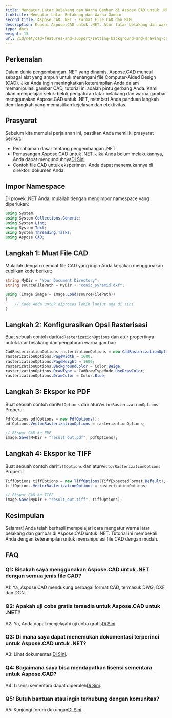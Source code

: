 ```yaml
---
title: Mengatur Latar Belakang dan Warna Gambar di Aspose.CAD untuk .NET
linktitle: Mengatur Latar Belakang dan Warna Gambar
second_title: Aspose.CAD .NET - Format File CAD dan BIM
description: Kuasai Aspose.CAD untuk .NET. Atur latar belakang dan warna gambar dengan mudah. Ikuti panduan langkah demi langkah kami.
type: docs
weight: 15
url: /id/net/cad-features-and-support/setting-background-and-drawing-colors/
---
```

## Perkenalan

Dalam dunia pengembangan .NET yang dinamis, Aspose.CAD muncul sebagai alat yang ampuh untuk menangani file Computer-Aided Design (CAD). Jika Anda ingin meningkatkan keterampilan Anda dalam memanipulasi gambar CAD, tutorial ini adalah pintu gerbang Anda. Kami akan mempelajari seluk-beluk pengaturan latar belakang dan warna gambar menggunakan Aspose.CAD untuk .NET, memberi Anda panduan langkah demi langkah yang memastikan kejelasan dan efektivitas.

## Prasyarat

Sebelum kita memulai perjalanan ini, pastikan Anda memiliki prasyarat berikut:

- Pemahaman dasar tentang pengembangan .NET.
-  Pemasangan Aspose.CAD untuk .NET. Jika Anda belum melakukannya, Anda dapat mengunduhnya[Di Sini](https://releases.aspose.com/cad/net/).
- Contoh file CAD untuk eksperimen. Anda dapat menemukannya di direktori dokumen Anda.

## Impor Namespace

Di proyek .NET Anda, mulailah dengan mengimpor namespace yang diperlukan:

```csharp
using System;
using System.Collections.Generic;
using System.Linq;
using System.Text;
using System.Threading.Tasks;
using Aspose.CAD;
```

## Langkah 1: Muat File CAD

Mulailah dengan memuat file CAD yang ingin Anda kerjakan menggunakan cuplikan kode berikut:

```csharp
string MyDir = "Your Document Directory";
string sourceFilePath = MyDir + "conic_pyramid.dxf";

using (Image image = Image.Load(sourceFilePath))
{
    // Kode Anda untuk diproses lebih lanjut ada di sini
}
```

## Langkah 2: Konfigurasikan Opsi Rasterisasi

 Buat sebuah contoh dari`CadRasterizationOptions` dan atur propertinya untuk latar belakang dan pengaturan warna gambar:

```csharp
CadRasterizationOptions rasterizationOptions = new CadRasterizationOptions();
rasterizationOptions.PageWidth = 1600;
rasterizationOptions.PageHeight = 1600;
rasterizationOptions.BackgroundColor = Color.Beige;
rasterizationOptions.DrawType = CadDrawTypeMode.UseDrawColor;
rasterizationOptions.DrawColor = Color.Blue;
```

## Langkah 3: Ekspor ke PDF

 Buat sebuah contoh dari`PdfOptions` dan atur`VectorRasterizationOptions` Properti:

```csharp
PdfOptions pdfOptions = new PdfOptions();
pdfOptions.VectorRasterizationOptions = rasterizationOptions;

// Ekspor CAD ke PDF
image.Save(MyDir + "result_out.pdf", pdfOptions);
```

## Langkah 4: Ekspor ke TIFF

 Buat sebuah contoh dari`TiffOptions` dan atur`VectorRasterizationOptions` Properti:

```csharp
TiffOptions tiffOptions = new TiffOptions(TiffExpectedFormat.Default);
tiffOptions.VectorRasterizationOptions = rasterizationOptions;

// Ekspor CAD ke TIFF
image.Save(MyDir + "result_out.tiff", tiffOptions);
```

## Kesimpulan

Selamat! Anda telah berhasil mempelajari cara mengatur warna latar belakang dan gambar di Aspose.CAD untuk .NET. Tutorial ini membekali Anda dengan keterampilan untuk memanipulasi file CAD dengan mudah.

## FAQ

### Q1: Bisakah saya menggunakan Aspose.CAD untuk .NET dengan semua jenis file CAD?

A1: Ya, Aspose.CAD mendukung berbagai format CAD, termasuk DWG, DXF, dan DGN.

### Q2: Apakah uji coba gratis tersedia untuk Aspose.CAD untuk .NET?

 A2: Ya, Anda dapat menjelajahi uji coba gratis[Di Sini](https://releases.aspose.com/).

### Q3: Di mana saya dapat menemukan dokumentasi terperinci untuk Aspose.CAD untuk .NET?

 A3: Lihat dokumentasi[Di Sini](https://reference.aspose.com/cad/net/).

### Q4: Bagaimana saya bisa mendapatkan lisensi sementara untuk Aspose.CAD?

 A4: Lisensi sementara dapat diperoleh[Di Sini](https://purchase.aspose.com/temporary-license/).

### Q5: Butuh bantuan atau ingin terhubung dengan komunitas?

 A5: Kunjungi forum dukungan[Di Sini](https://forum.aspose.com/c/cad/19).
